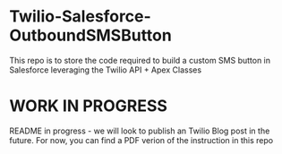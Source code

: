 # Twilio-Salesforce-OutboundSMSButton
This repo is to store the code required to build a custom SMS button in Salesforce leveraging the Twilio API + Apex Classes

# WORK IN PROGRESS
README in progress - we will look to publish an Twilio Blog post in the future.  For now, you can find a PDF verion of the instruction in this repo


